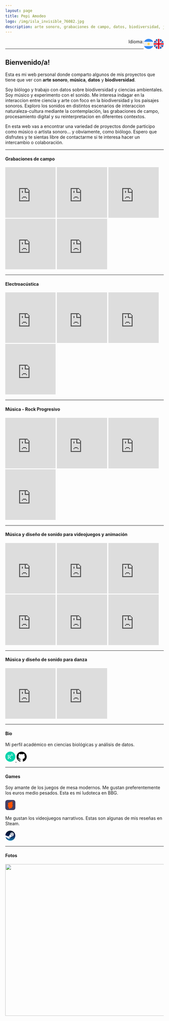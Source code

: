 ```yaml
---
layout: page
title: Pepi Amodeo
logo: /img/isla_invisible_76082.jpg
description: arte sonoro, grabaciones de campo, datos, biodiversidad, juegos
---
```


<p align="right">Idioma:
<a href="https://pepiamodeo.github.io/index.html">
<img alt="EN" src="img/united-kingdom.png" width="32" height="32" align="right">
</a>
<a href="https://pepiamodeo.github.io/es/index.html">
<img alt="ES" src="img/argentina.png" width="32" height="32" align="right">
</a>
</p>

****

## Bienvenido/a!

Esta es mi web personal donde comparto algunos de mis proyectos que tiene que ver con **arte sonoro**, **música**, **datos** y **biodiversidad**.

Soy biólogo y trabajo con datos sobre biodiversidad y ciencias ambientales. Soy músico y experimento con el sonido. Me interesa indagar en la interaccion entre ciencia y arte con foco en la biodiversidad y los paisajes sonoros. Exploro los sonidos en distintos escenarios de interaccion naturaleza-cultura mediante la contemplación, las grabaciones de campo, procesamiento digital y su reinterpretacion en diferentes contextos.

En esta web vas a encontrar una variedad de proyectos donde participo como músico o artista sonoro... y obviamente, como biólogo. Espero que disfrutes y te sientas libre de contactarme si te interesa hacer un intercambio o colaboración.

****

#### Grabaciones de campo

<iframe style="border: 0; width: 160px; height: 160px;" src="https://bandcamp.com/EmbeddedPlayer/album=2182430705/size=large/bgcol=ffffff/linkcol=0687f5/minimal=true/transparent=true/" seamless><a href="https://pepiamodeo.bandcamp.com/album/lima2november">Lima2November by Pepi Amodeo</a></iframe>

<iframe style="border: 0; width: 160px; height: 160px;" src="https://bandcamp.com/EmbeddedPlayer/album=4216167815/size=large/bgcol=ffffff/linkcol=0687f5/minimal=true/transparent=true/" seamless><a href="https://pepiamodeo.bandcamp.com/album/izlan-jour">Izlan - Jour by Pepi Amodeo</a></iframe>

<iframe style="border: 0; width: 160px; height: 160px;" src="https://bandcamp.com/EmbeddedPlayer/album=553592428/size=large/bgcol=ffffff/linkcol=0687f5/minimal=true/transparent=true/" seamless><a href="https://pepiamodeo.bandcamp.com/album/izlan-nuit">Izlan - Nuit by Pepi Amodeo</a></iframe>

<iframe style="border: 0; width: 160px; height: 160px;" src="https://bandcamp.com/EmbeddedPlayer/album=681031787/size=large/bgcol=ffffff/linkcol=0687f5/minimal=true/transparent=true/" seamless><a href="https://pepiamodeo.bandcamp.com/album/poemas-ornitol-gicos">Poemas Ornitológicos by Pepi Amodeo</a></iframe>

<iframe style="border: 0; width: 160px; height: 160px;" src="https://w.soundcloud.com/player/?url=https%3A//api.soundcloud.com/playlists/110647399&color=%23ff5500&auto_play=false&hide_related=true&show_comments=false&show_user=false&show_reposts=false&show_teaser=false&visual=true"></iframe>

****

#### Electroacústica

<iframe style="border: 0; width: 160px; height: 160px;" src="https://w.soundcloud.com/player/?url=https%3A//api.soundcloud.com/tracks/514725627&color=%23ff5500&auto_play=false&hide_related=true&show_comments=false&show_user=false&show_reposts=false&show_teaser=false&visual=true" seamless></iframe>

<iframe style="border: 0; width: 160px; height: 160px;" src="https://w.soundcloud.com/player/?url=https%3A//api.soundcloud.com/tracks/197941171&color=%23ff5500&auto_play=false&hide_related=true&show_comments=false&show_user=false&show_reposts=false&show_teaser=flase&visual=true"></iframe>

<iframe style="border: 0; width: 160px; height: 160px;" src="https://bandcamp.com/EmbeddedPlayer/track=2203068407/size=large/bgcol=ffffff/linkcol=0687f5/minimal=true/transparent=true/" seamless><a href="https://ciclobahainsonora.bandcamp.com/track/soundscape-mix-00">Soundscape Mix 0.0 by Pepi Amodeo</a></iframe>

<iframe style="border: 0; width: 160px; height: 160px;" src="https://w.soundcloud.com/player/?url=https%3A//api.soundcloud.com/tracks/197492202&color=%23ff5500&auto_play=false&hide_related=true&show_comments=false&show_user=false&show_reposts=false&show_teaser=false&visual=true"></iframe>

****

#### Música - Rock Progresivo

<iframe style="border: 0; width: 160px; height: 160px;" src="https://w.soundcloud.com/player/?url=https%3A//api.soundcloud.com/playlists/53925519&color=%23ff5500&auto_play=false&hide_related=true&show_comments=false&show_user=false&show_reposts=false&show_teaser=false&visual=true"></iframe>

<iframe style="border: 0; width: 160px; height: 160px;"
src="https://www.youtube.com/embed/3ofOALqSPAc?controls=0" title="YouTube video player" frameborder="0" allow="accelerometer; autoplay; clipboard-write; encrypted-media; gyroscope; picture-in-picture" allowfullscreen></iframe>

<iframe style="border: 0; width: 160px; height: 160px;"
src="https://www.youtube.com/embed/guzIFMn5F3g?controls=0" title="YouTube video player" frameborder="0" allow="accelerometer; autoplay; clipboard-write; encrypted-media; gyroscope; picture-in-picture" allowfullscreen></iframe>

<iframe style="border: 0; width: 160px; height: 160px;"
src="https://www.youtube.com/embed/sTrqHW2tyZQ?controls=0" title="YouTube video player" frameborder="0" allow="accelerometer; autoplay; clipboard-write; encrypted-media; gyroscope; picture-in-picture" allowfullscreen></iframe>

****

#### Música y diseño de sonido para videojuegos y animación

<iframe style="border: 0; width: 160px; height: 160px;" 
src="https://www.youtube.com/embed/V2R19qXxySE?controls=0" title="YouTube video player" frameborder="0" allow="accelerometer; autoplay; clipboard-write; encrypted-media; gyroscope; picture-in-picture" allowfullscreen></iframe>

<iframe style="border: 0; width: 160px; height: 160px;" 
src="https://w.soundcloud.com/player/?url=https%3A//api.soundcloud.com/tracks/259951358&color=%23ff5500&auto_play=false&hide_related=true&show_comments=false&show_user=false&show_reposts=false&show_teaser=false&visual=true"></iframe>

<iframe style="border: 0; width: 160px; height: 160px;" 
src="https://w.soundcloud.com/player/?url=https%3A//api.soundcloud.com/tracks/259950460&color=%23ff5500&auto_play=false&hide_related=true&show_comments=false&show_user=false&show_reposts=false&show_teaser=false&visual=true"></iframe>

<iframe style="border: 0; width: 160px; height: 160px;" 
src="https://w.soundcloud.com/player/?url=https%3A//api.soundcloud.com/playlists/154303208&color=%23ff5500&auto_play=false&hide_related=true&show_comments=false&show_user=false&show_reposts=false&show_teaser=false&visual=true"></iframe>

<iframe style="border: 0; width: 160px; height: 160px;" 
src="https://w.soundcloud.com/player/?url=https%3A//api.soundcloud.com/playlists/155564290&color=%23ff5500&auto_play=false&hide_related=true&show_comments=false&show_user=false&show_reposts=false&show_teaser=false&visual=true"></iframe>

<iframe style="border: 0; width: 160px; height: 160px;" 
src="https://w.soundcloud.com/player/?url=https%3A//api.soundcloud.com/tracks/227507320&color=%23ff5500&auto_play=false&hide_related=true&show_comments=false&show_user=false&show_reposts=false&show_teaser=false&visual=true"></iframe>

****

#### Música y diseño de sonido para danza

<iframe style="border: 0; width: 160px; height: 160px;" src="https://www.youtube.com/embed/isv_F-HStBc?controls=0" title="YouTube video player" frameborder="0" allow="accelerometer; autoplay; clipboard-write; encrypted-media; gyroscope; picture-in-picture" allowfullscreen></iframe>

<iframe style="border: 0; width: 160px; height: 160px;" src="https://player.vimeo.com/video/334188988?h=33bd517cf4" allow="autoplay; fullscreen; picture-in-picture" allowfullscreen></iframe>

****

#### Bio

Mi perfil académico en ciencias biológicas y análisis de datos.

<a href="https://www.researchgate.net/profile/Martin-Amodeo">
<img alt="researchgate" src="img/researchgate.png" width="32" height="32">
</a>
<a href="https://github.com/pepiamodeo">
<img alt="github" src="img/github.png" width="32" height="32">
</a>
      
****

#### Games

Soy amante de los juegos de mesa modernos. Me gustan preferentemente los euros medio pesados. Esta es mi ludoteca en BBG.

<a href="https://boardgamegeek.com/user/pepiamodeo">
<img alt="bgg" src="img/bgg.png" width="32" height="32">
</a>

Me gustan los videojuegos narrativos. Estas son algunas de mis reseñas en Steam.

<a href="https://steamcommunity.com/id/pepiamodeo/reviews">
<img alt="steam" src="img/steam.png" width="32" height="32">
</a>

****

#### Fotos

<a data-flickr-embed="true" href="https://www.flickr.com/photos/130419420@N08" title=""><img src="https://live.staticflickr.com/65535/50180581381_88fbe066e0.jpg" width="640" height="480" alt=""></a><script async src="//embedr.flickr.com/assets/client-code.js" charset="utf-8"></script>